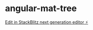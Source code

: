 # angular-mat-tree

[Edit in StackBlitz next generation editor ⚡️](https://stackblitz.com/~/github.com/demilei221/angular-mat-tree)